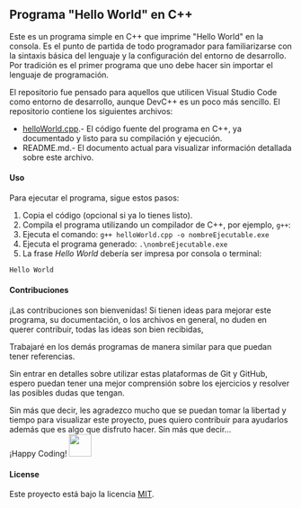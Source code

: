 ## Programa "Hello World" en C++
Este es un programa simple en C++ que imprime "Hello World" en la consola. Es el punto de partida de todo programador para familiarizarse con la sintaxis básica del lenguaje y la configuración del entorno de desarrollo. Por tradición es el primer programa que uno debe hacer sin importar el lenguaje de programación.

El repositorio fue pensado para aquellos que utilicen Visual Studio Code como entorno de desarrollo, aunque DevC++ es un poco más sencillo.
El repositorio contiene los siguientes archivos:

- [helloWorld.cpp](.\helloWorld.cpp).- El código fuente del programa en C++, ya documentado y listo para su compilación y ejecución.
- README.md.- El documento actual para visualizar información detallada sobre este archivo.

#### Uso
Para ejecutar el programa, sigue estos pasos:

1. Copia el código (opcional si ya lo tienes listo).
2. Compila el programa utilizando un compilador de C++, por ejemplo, `g++`:
3. Ejecuta el comando: `g++ helloWorld.cpp -o nombreEjecutable.exe`
4. Ejecuta el programa generado: `.\nombreEjecutable.exe`
5. La frase _Hello World_ debería ser impresa por consola o terminal: 
```bash
Hello World
```


#### Contribuciones
¡Las contribuciones son bienvenidas! 
Si tienen ideas para mejorar este programa, su documentación, o los archivos en general, no duden en querer contribuir, todas las ideas son bien recibidas,

Trabajaré en los demás programas de manera similar para que puedan tener referencias.

Sin entrar en detalles sobre utilizar estas plataformas de Git y GitHub, espero puedan tener una mejor comprensión sobre los ejercicios y resolver las posibles dudas que tengan.

Sin más que decir, les agradezco mucho que se puedan tomar la libertad y tiempo para visualizar este proyecto, pues quiero contribuir para ayudarlos además que es algo que disfruto hacer. 
Sin más que decir...
<br>¡Happy Coding! <img src="https://media.tenor.com/u56nhKZD24AAAAAj/catkiss-cat.gif" width="40"></h1>

#### License
Este proyecto está bajo la licencia [MIT](https://choosealicense.com/licenses/mit/).

